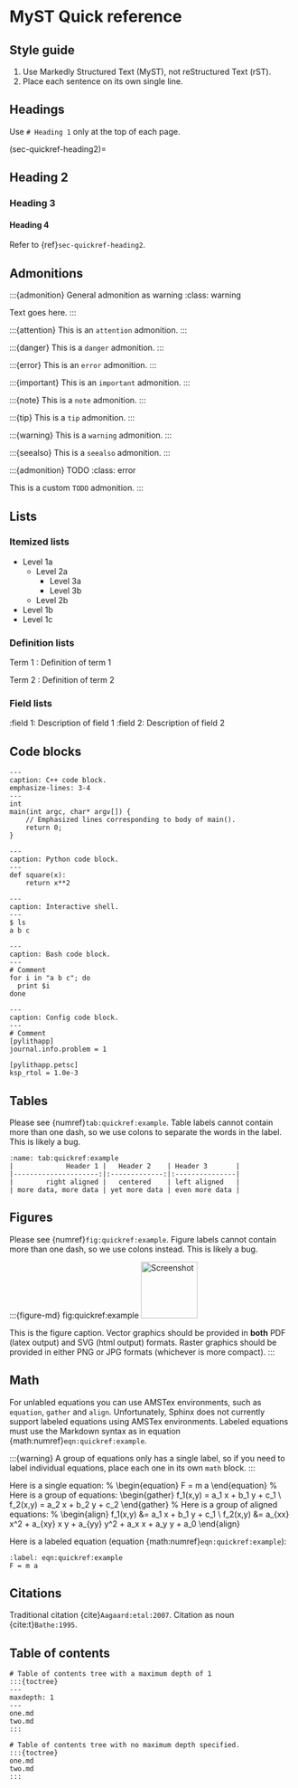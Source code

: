 # MyST Quick reference

## Style guide

1. Use Markedly Structured Text (MyST), not reStructured Text (rST).
2. Place each sentence on its own single line.

## Headings

Use `# Heading 1` only at the top of each page.

(sec-quickref-heading2)=
## Heading 2

### Heading 3

#### Heading 4

Refer to {ref}`sec-quickref-heading2`.

## Admonitions

:::{admonition} General admonition as warning
:class: warning

Text goes here.
:::

:::{attention}
This is an `attention` admonition.
:::

:::{danger}
This is a `danger` admonition.
:::

:::{error}
This is an `error` admonition.
:::

:::{important}
This is an `important` admonition.
:::

:::{note}
This is a `note` admonition.
:::

:::{tip}
This is a `tip` admonition.
:::

:::{warning}
This is a `warning` admonition.
:::

:::{seealso}
This is a `seealso` admonition.
:::

:::{admonition} TODO
:class: error

This is a custom `TODO` admonition.
:::

## Lists

### Itemized lists

* Level 1a
  * Level 2a
    * Level 3a
    * Level 3b
  * Level 2b
* Level 1b
* Level 1c
  
### Definition lists

Term 1
: Definition of term 1

Term 2
: Definition of term 2

### Field lists

:field 1: Description of field 1
:field 2: Description of field 2

## Code blocks

```{code-block} c++
---
caption: C++ code block.
emphasize-lines: 3-4
---
int
main(int argc, char* argv[]) {
    // Emphasized lines corresponding to body of main().
    return 0;
}
```

```{code-block} python
---
caption: Python code block.
---
def square(x):
    return x**2
```

```{code-block} console
---
caption: Interactive shell.
---
$ ls
a b c
```

```{code-block} bash
---
caption: Bash code block.
---
# Comment
for i in "a b c"; do
  print $i
done
```

```{code-block} cfg
---
caption: Config code block.
---
# Comment
[pylithapp]
journal.info.problem = 1

[pylithapp.petsc]
ksp_rtol = 1.0e-3
```

## Tables

Please see {numref}`tab:quickref:example`.
Table labels cannot contain more than one dash, so we use colons to separate the words in the label.
This is likely a bug.

```{table} Table caption
:name: tab:quickref:example
|             Header 1 |   Header 2    | Header 3       |
|---------------------:|:-------------:|:---------------|
|        right aligned |   centered    | left aligned   |
| more data, more data | yet more data | even more data |
```

## Figures

Please see {numref}`fig:quickref:example`.
Figure labels cannot contain more than one dash, so we use colons instead.
This is likely a bug.

:::{figure-md} fig:quickref:example
<img src="_static/images/cig_short_nolabel.*" alt="Screenshot"  width="100px"/>

This is the figure caption. Vector graphics should be provided in **both** PDF (latex output) and SVG (html output) formats.
Raster graphics should be provided in either PNG or JPG formats (whichever is more compact).
:::

## Math

For unlabled equations you can use AMSTex environments, such as `equation`, `gather` and `align`.
Unfortunately, Sphinx does not currently support labeled equations using AMSTex environments.
Labeled equations must use the Markdown syntax as in equation {math:numref}`eqn:quickref:example`.

:::{warning}
A group of equations only has a single label, so if you need to label individual equations, place each one in its own `math` block.
:::

Here is a single equation:
%
\begin{equation}
  F = m a
\end{equation}
%
Here is a group of equations:
\begin{gather}
  f_1(x,y) = a_1 x + b_1 y + c_1 \\
  f_2(x,y) = a_2 x + b_2 y + c_2
\end{gather}
%
Here is a group of aligned equations:
%
\begin{align}
  f_1(x,y) &= a_1 x + b_1 y + c_1 \\
  f_2(x,y) &= a_{xx} x^2 + a_{xy} x y + a_{yy} y^2 + a_x x + a_y y + a_0
\end{align}

Here is a labeled equation (equation {math:numref}`eqn:quickref:example`):
```{math}
:label: eqn:quickref:example
F = m a
```

## Citations

Traditional citation {cite}`Aagaard:etal:2007`.
Citation as noun {cite:t}`Bathe:1995`.

## Table of contents

```
# Table of contents tree with a maximum depth of 1
:::{toctree}
---
maxdepth: 1
---
one.md
two.md
:::
```

```
# Table of contents tree with no maximum depth specified.
:::{toctree}
one.md
two.md
:::
```
